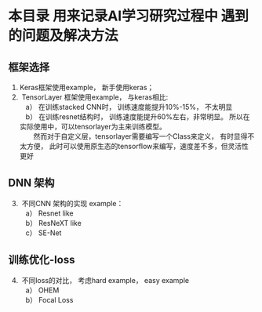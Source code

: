 本目录 用来记录AI学习研究过程中 遇到的问题及解决方法
=====================================================
框架选择 
--------------
1.  Keras框架使用example， 新手使用keras； <br>
2.  TensorLayer 框架使用example， 与keras相比:<br>
    a） 在训练stacked CNN时， 训练速度能提升10%-15%， 不太明显 <br>
    b） 在训练resnet结构时， 训练速度能提升60%左右，非常明显。 所以在实际使用中，可以tensorlayer为主来训练模型。 <br>
        然而对于自定义层，tensorlayer需要编写一个Class来定义， 有时显得不太方便， 此时可以使用原生态的tensorflow来编写，速度差不多，但灵活性更好<br>

DNN 架构
----------------------
3.  不同CNN 架构的实现 example：<br>
    a） Resnet like <br>
    b） ResNeXT like <br>
    c） SE-Net<br>

训练优化-loss
-------------------
4.  不同loss的对比， 考虑hard example， easy example<br>
    a） OHEM<br>
    b） Focal Loss <br>
